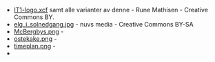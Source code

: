 * [IT1-logo.xcf](IT1-logo.xcf) samt alle varianter av denne - Rune Mathisen - Creative Commons BY.
* [elg_i_solnedgang.jpg](elg_i_solnedgang.jpg) - nuvs media - Creative Commons BY-SA
* [McBergbys.png](McBergbys.png) - 
* [ostekake.png](ostekake.png) - 
* [timeplan.png](timeplan.png) - 
* []()

